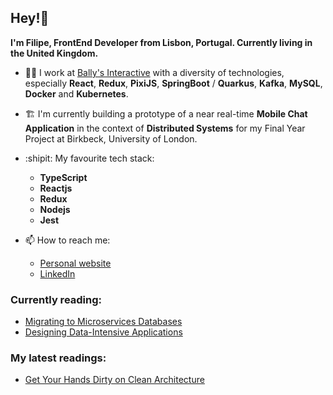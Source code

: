 ## Hey!👋

**I'm Filipe, FrontEnd Developer from Lisbon, Portugal. Currently living in the United Kingdom.**

- :man_technologist: I work at [Bally's Interactive](https://careers.ballysinteractive.com/) with a diversity of technologies, especially **React**, **Redux**, **PixiJS**, **SpringBoot** / **Quarkus**, **Kafka**, **MySQL**, **Docker** and **Kubernetes**.

- :building_construction: I'm currently building a prototype of a near real-time **Mobile Chat Application** in the context of **Distributed Systems** for my Final Year Project at Birkbeck, University of London.

<!--
- :building_construction: I’m building a **Tic-Tac-Toe** game using [pixijs](https://github.com/pixijs/pixijs), [redux](https://github.com/reduxjs/redux) and [tsyringe](https://github.com/microsoft/tsyringe).
-->

- :shipit: My favourite tech stack:
  * **TypeScript**
  * **Reactjs**
  * **Redux**
  * **Nodejs**
  * **Jest**

- :mailbox: How to reach me:
  * [Personal website](https://filipec.dev/)
  * [LinkedIn](https://www.linkedin.com/in/filipecosta-dev/)

### Currently reading:
* [Migrating to Microservices Databases](https://developers.redhat.com/books/migrating-microservice-databases-relational-monolith-distributed-data)
* [Designing Data-Intensive Applications](https://learning.oreilly.com/library/view/designing-data-intensive-applications/9781491903063/)

### My latest readings:
* [Get Your Hands Dirty on Clean Architecture](https://reflectoring.io/book/)
